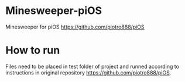 # Minesweeper-piOS
Minesweeper for piOS https://github.com/piotro888/piOS
# How to run
Files need to be placed in test folder of project and runned according to instructions in original repository https://github.com/piotro888/piOS.
